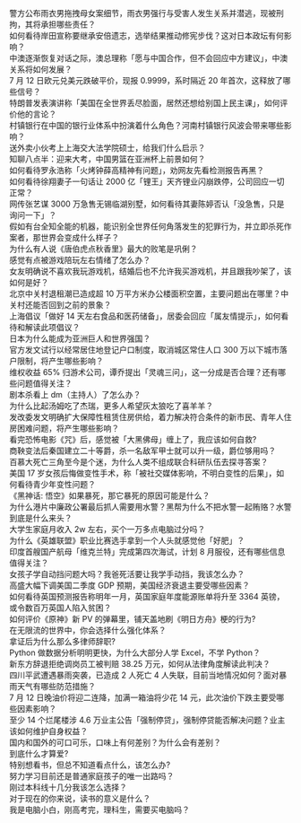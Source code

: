 警方公布雨衣男拖拽母女案细节，雨衣男强行与受害人发生关系并潜逃，现被刑拘，其将承担哪些责任？  
如何看待岸田宣称要继承安倍遗志，选举结果推动修宪步伐？这对日本政坛有何影响？  
中澳逐渐恢复对话之际，澳总理称「愿与中国合作，但不会回应中方建议」，中澳关系将如何发展？  
7 月 12 日欧元兑美元跌破平价，现报 0.9999，系时隔近 20 年首次，这释放了哪些信号？  
特朗普发表演讲称「美国在全世界丢尽脸面，居然还想给别国上民主课」，如何评价他的言论？  
村镇银行在中国的银行业体系中扮演着什么角色？河南村镇银行风波会带来哪些影响？  
送外卖小伙考上上海交大法学院硕士，给我们什么启示？  
知聊八点半：迎来大考，中国男篮在亚洲杯上前景如何？  
如何看待罗永浩称「火烤钟薛高精神有问题」，劝网友先看检测报告再黑？  
如何看待徐翔妻子一句话让 2000 亿「锂王」天齐锂业闪崩跌停，公司回应一切正常？  
网传张艺谋 3000 万急售无锡临湖别墅，如何看待其妻陈婷否认「没急售，只是询问一下」？  
假如有台全知全能的机器，能识别全世界任何角落发生的犯罪行为，并立即杀死作案者，那世界会变成什么样子？  
为什么有人说《唐伯虎点秋香里》最大的败笔是巩俐？  
感觉有点被游戏陪玩左右情绪了怎么办？  
女友明确说不喜欢我玩游戏机，结婚后也不允许我买游戏机，并且跟我吵架了，该如何是好？  
北京中关村退租潮已造成超 10 万平方米办公楼面积空置，主要问题出在哪里？中关村还能否回到之前的景象？  
上海倡议「做好 14 天左右食品和医药储备」，居委会回应「属友情提示」，如何看待和解读此项倡议？  
日本为什么能成为亚洲巨人和世界强国？  
官方发文试行以经常居住地登记户口制度，取消城区常住人口 300 万以下城市落户限制，将产生哪些影响？  
维权收益 65% 归游术公司，谭乔提出「灵魂三问」，这一分成是否合理？还有哪些问题值得关注？  
剧本杀看上 dm（主持人）了怎么办？  
为什么比起汤姆吃了杰瑞，更多人希望灰太狼吃了喜羊羊？  
发改委发文明确扩大保障性租赁住房供给，着力解决符合条件的新市民、青年人住房困难问题，将产生哪些影响？  
看完恐怖电影《咒》后，感觉被「大黑佛母」缠上了，我应该如何自救?  
商鞅变法后秦国建立二十等爵，杀一名敌军甲士就可以升一级，爵位够用吗？  
百慕大死亡三角至今是个迷，为什么人类不组成联合科研队伍去探寻答案？  
美国 17 岁女孩后悔做变性手术，称「被社交媒体影响，不明白变性的后果」，如何看待青少年变性问题？  
《黑神话: 悟空》如果暴死，那它暴死的原因可能是什么？  
为什么港片中廉政公署最后抓人需要用水警？黑帮为什么不把水警一起贿赂？水警到底是什么来头？  
大学生家庭月收入 2w 左右，买个一万多点电脑过分吗？  
为什么《英雄联盟》职业比赛选手拿到一个人头就感觉他「好肥」？  
印度首艘国产航母「维克兰特」完成第四次海试，计划 8 月服役，还有哪些信息值得关注？  
女孩子学自动挡问题大吗？我爸死活要让我学手动挡，我该怎么办？  
高盛大幅下调美国二季度 GDP 预期，美国经济衰退主要受哪些因素？  
如何看待英国预测报告称明年一月，英国家庭年度能源账单将升至 3364 英镑，或令数百万英国人陷入贫困？  
如何评价《原神》新 PV 的弹幕里，铺天盖地刷《明日方舟》梗的行为?  
在无限流的世界中，你会选择什么强化体系？  
拿证后为什么那么多律师辞职?  
Python 做数据分析明明更快，为什么大部分人学 Excel，不学 Python？  
新东方辞退拒绝调岗员工被判赔 38.25 万元，如何从法律角度解读此判决？  
四川平武遭遇暴雨突袭，已造成 2 人死亡 4 人失联，目前当地情况如何？面对暴雨天气有哪些防范措施？  
7 月 12 日晚油价将迎二连降，加满一箱油将少花 14 元，此次油价下跌主要受哪些因素影响？  
至少 14 个烂尾楼涉 4.6 万业主公告「强制停贷」，强制停贷能否解决问题？业主该如何维护自身权益？  
国内和国外的可口可乐，口味上有何差别？为什么会有差别？  
到底什么才算爱?  
特别想看书，但总不知道看点什么，该怎么办?  
努力学习目前还是普通家庭孩子的唯一出路吗？  
刚过本科线十几分我该怎么选择？  
对于现在的你来说，读书的意义是什么？  
我是电脑小白，刚高考完，理科生，需要买电脑吗？  
